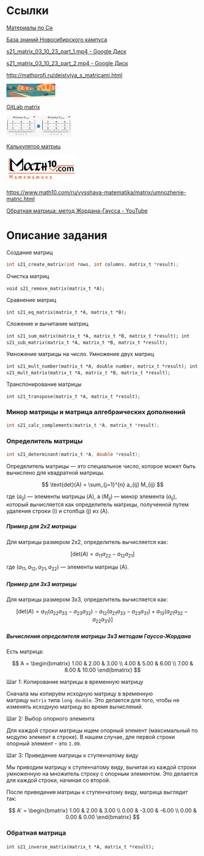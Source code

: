 # Ссылки

[Материалы по Си](https://21-school-by-students.notion.site/C-d28998ee5d9a4477b9595bae536bad84)

[База знаний Новосибирского кампуса](https://held-stingray-d76.notion.site/Home-Page-v2-0-15c0679976e14236b6bb64617a4f7048)

[s21_matrix_03_10_23_part_1.mp4 - Google Диск](https://drive.google.com/file/d/1w4Fx6wSyGOk0YKUw55IhEWF4BDqluAY3/view?usp=sharing)

[s21_matrix_03_10_23_part_2.mp4 - Google Диск](https://drive.google.com/file/d/1D6U1dlX-_1LFq3nIAyukBupra8xudQay/view?usp=sharing)

http://mathprofi.ru/deistviya_s_matricami.html

![matrixx.png](../img/matrixx.png)

[GitLab matrix](https://repos.21-school.ru/students/C6_s21_matrix.ID_353530/gentrifr_student.21_school.ru/C6_s21_matrix-1/-/blob/master/README_RUS.md)

<img src="../img/2024-03-26%2003-52-03.png" title="" alt="2024-03-26 03-52-03.png" width="170">

[Калькулятор матриц](https://programforyou.ru/calculators/calculator-matric)

![math1.png](../img/math1.png)

https://www.math10.com/ru/vysshaya-matematika/matrix/umnozhenie-matric.html

[Обратная матрица: метод Жордана-Гаусса - YouTube](https://www.youtube.com/watch?v=dFVJ6TRweMw) 

# Описание задания

Создание матриц

```c
int s21_create_matrix(int rows, int columns, matrix_t *result);
```

Очистка матриц

`void s21_remove_matrix(matrix_t *A);`

Сравнение матриц

`int s21_eq_matrix(matrix_t *A, matrix_t *B);`

Сложение и вычитание матриц

`int s21_sum_matrix(matrix_t *A, matrix_t *B, matrix_t *result);
int s21_sub_matrix(matrix_t *A, matrix_t *B, matrix_t *result);`

Умножение матрицы на число. Умножение двух матриц

`int s21_mult_number(matrix_t *A, double number, matrix_t *result);
int s21_mult_matrix(matrix_t *A, matrix_t *B, matrix_t *result);`

Транспонирование матрицы

`int s21_transpose(matrix_t *A, matrix_t *result);`

### Минор матрицы и матрица алгебраических дополнений

```c
int s21_calc_complements(matrix_t *A, matrix_t *result);
```

### Определитель матрицы

```c
int s21_determinant(matrix_t *A, double *result);
```

Определитель матрицы — это специальное число, которое может быть вычислено для квадратной матрицы.

$$
\text{det}(A) = \sum_{j=1}^{n} a_{ij} M_{ij}
$$

где $(a_{ij})$ — элементы матрицы (A), а $(M_{ij})$ — минор элемента $(a_{ij})$, который вычисляется как определитель матрицы, полученной путем удаления строки (i) и столбца (j) из (A).

##### 

##### Пример для 2x2 матрицы

Для матрицы размером 2x2, определитель вычисляется как:

$$
[ \text{det}(A) = a_{11}a_{22} - a_{12}a_{21} ]
$$

где $(a_{11}, a_{12}, a_{21}, a_{22})$ — элементы матрицы (A).

##### 

##### Пример для 3x3 матрицы

Для матрицы размером 3x3, определитель вычисляется как:

$$
[ \text{det}(A) = a_{11}(a_{22}a_{33} - a_{23}a_{32}) - a_{12}(a_{21}a_{33} - a_{23}a_{31}) + a_{13}(a_{21}a_{32} - a_{22}a_{31}) ]
$$

##### 

##### Вычисления определителя матрицы 3x3 методом Гаусса-Жордана

Есть матрица:

$$
A = \begin{bmatrix} 1.00 & 2.00 & 3.00 \\ 4.00 & 5.00 & 6.00 \\ 7.00 & 8.00 & 10.00 \end{bmatrix}
$$

Шаг 1: Копирование матрицы в временную матрицу

Сначала мы копируем исходную матрицу в временную матрицу `matrix` типа `long double`. Это делается для того, чтобы не изменять исходную матрицу во время вычислений.

Шаг 2: Выбор опорного элемента

Для каждой строки матрицы ищем опорный элемент (максимальный по модулю элемент в строке). В нашем случае, для первой строки опорный элемент - это `1.00`.

Шаг 3: Приведение матрицы к ступенчатому виду

Мы приводим матрицу к ступенчатому виду, вычитая из каждой строки умноженную на множитель строку с опорным элементом. Это делается для каждой строки, начиная со второй.

После приведения матрицы к ступенчатому виду, матрица выглядит так:

$$
A' = \begin{bmatrix} 1.00 & 2.00 & 3.00 \\ 0.00 & -3.00 & -6.00 \\ 0.00 & 0.00 & 0.00 \end{bmatrix}
$$

### Обратная матрица

`int s21_inverse_matrix(matrix_t *A, matrix_t *result);`
